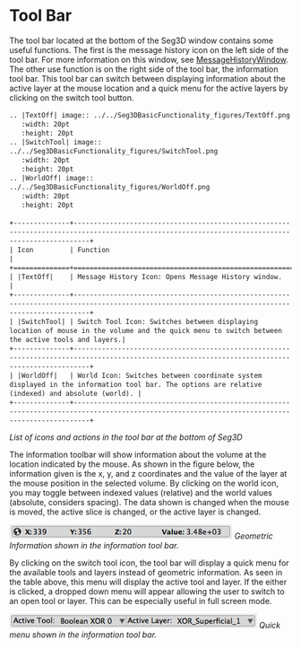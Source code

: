 # Tool Bar

The tool bar located at the bottom of the Seg3D window contains some useful functions. The first is the message history icon on the left side of the tool bar. For more information on this window, see [MessageHistoryWindow](../Seg3DWindows/MessageHistoryWindow.md). The other use function is on the right side of the tool bar, the information tool bar. This tool bar can switch between displaying information about the active layer at the mouse location and a quick menu for the active layers by clicking on the switch tool button.

```eval_rst
.. |TextOff| image:: ../../Seg3DBasicFunctionality_figures/TextOff.png
   :width: 20pt
   :height: 20pt
.. |SwitchTool| image:: ../../Seg3DBasicFunctionality_figures/SwitchTool.png
   :width: 20pt
   :height: 20pt
.. |WorldOff| image:: ../../Seg3DBasicFunctionality_figures/WorldOff.png
   :width: 20pt
   :height: 20pt
   
+--------------+------------------------------------------------------------------------------------------------------------------------------------------------+
| Icon         | Function                                                                                                                                       |
+==============+================================================================================================================================================+
| |TextOff|    | Message History Icon: Opens Message History window.                                                                                            |
+--------------+------------------------------------------------------------------------------------------------------------------------------------------------+
| |SwitchTool| | Switch Tool Icon: Switches between displaying location of mouse in the volume and the quick menu to switch between the active tools and layers.|
+--------------+------------------------------------------------------------------------------------------------------------------------------------------------+
| |WorldOff|   | World Icon: Switches between coordinate system displayed in the information tool bar. The options are relative (indexed) and absolute (world). |
+--------------+------------------------------------------------------------------------------------------------------------------------------------------------+
```
*List of icons and actions in the tool bar at the bottom of Seg3D*

The information toolbar will show information about the volume at the location indicated by the mouse. As shown in the figure below, the information given is the x, y, and z coordinates and the value of the layer at the mouse position in the selected volume. By clicking on the world icon, you may toggle between indexed values (relative) and the world values (absolute, considers spacing). The data shown is changed when the mouse is moved, the active slice is changed, or the active layer is changed.

![geometricinfo](../../Seg3DBasicFunctionality_figures/geometric_info.png)
*Geometric Information shown in the information tool bar.*

By clicking on the switch tool icon, the tool bar will display a quick menu for the available tools and layers instead of geometric information. As seen in the table above, this menu will display the active tool and layer. If the either is clicked, a dropped down menu will appear allowing the user to switch to an open tool or layer. This can be especially useful in full screen mode.

![quickmenu](../../Seg3DBasicFunctionality_figures/quick_menu.png)
*Quick menu shown in the information tool bar.*
